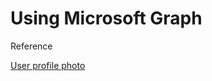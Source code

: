 # Using Microsoft Graph

Reference

[User profile photo](https://learn.microsoft.com/en-us/training/modules/msgraph-user-photo-information/3-exercise-access-user-profile-photo)
